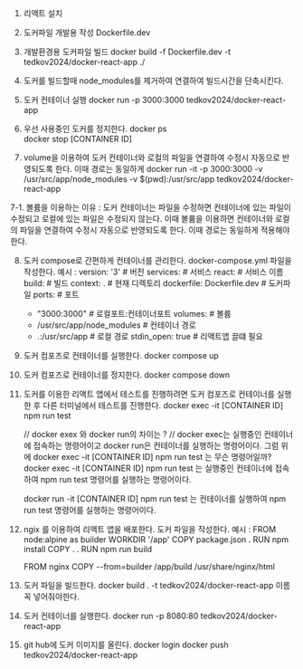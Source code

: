 <!--  2024.01.14  도커 리액트 앱 만들기 -->

1. 리액트 설치
2. 도커파일 개발용 작성 Dockerfile.dev
3. 개발환경용 도커파일 빌드 docker build -f Dockerfile.dev -t tedkov2024/docker-react-app ./

4. 도커를 빌드할때 node_modules를 제거하여 연결하여 빌드시간을 단축시킨다.

5. 도커 컨테이너 실행 docker run -p 3000:3000 tedkov2024/docker-react-app

6. 우선 사용중인 도커를 정지한다.
   docker ps  
   docker stop [CONTAINER ID]

7. volume을 이용하여 도커 컨테이너와 로컬의 파일을 연결하여 수정시 자동으로 반영되도록 한다. 이때 경로는 동일하게
   docker run -it -p 3000:3000 -v /usr/src/app/node_modules -v $(pwd):/usr/src/app tedkov2024/docker-react-app

7-1. 볼륨을 이용하는 이유 : 도커 컨테이너는 파일을 수정하면 컨테이너에 있는 파일이 수정되고 로컬에 있는 파일은 수정되지 않는다. 이때 볼륨을 이용하면 컨테이너와 로컬의 파일을 연결하여 수정시 자동으로 반영되도록 한다. 이때 경로는 동일하게 적용해야한다.

8. 도커 compose로 간편하게 컨테이너를 관리한다.
   docker-compose.yml 파일을 작성한다.
   예시 :
   version: '3' # 버전
   services: # 서비스
   react: # 서비스 이름
   build: # 빌드
   context: . # 현재 디렉토리
   dockerfile: Dockerfile.dev # 도커파일
   ports: # 포트

   - "3000:3000" # 로컬포트:컨테이너포트
     volumes: # 볼륨
   - /usr/src/app/node_modules # 컨테이너 경로
   - .:/usr/src/app # 로컬 경로
     stdin_open: true # 리액트앱 끌떄 필요

9. 도커 컴포즈로 컨테이너를 실행한다.
   docker compose up

10. 도커 컴포즈로 컨테이너를 정지한다.
    docker compose down

11. 도커를 이용한 리액트 앱에서 테스트를 진행하려면 도커 컴포즈로 컨테이너를 실행한 후 다른 터미널에서 테스트를 진행한다.
    docker exec -it [CONTAINER ID] npm run test

    // docker exex 와 docker run의 차이는 ?
    // docker exec는 실행중인 컨테이너에 접속하는 명령어이고 docker run은 컨테이너를 실행하는 명령어이다.
    그럼 위에 docker exec -it [CONTAINER ID] npm run test 는 무슨 명령어일까?
    docker exec -it [CONTAINER ID] npm run test 는 실행중인 컨테이너에 접속하여 npm run test 명령어를 실행하는 명령어이다.

    docker run -it [CONTAINER ID] npm run test 는 컨테이너를 실행하여 npm run test 명령어를 실행하는 명령어이다.

12. ngix 를 이용하여 리액트 앱을 배포한다.
    도커 파일을 작성한다.
    예시 :
    FROM node:alpine as builder
    WORKDIR '/app'
    COPY package.json .
    RUN npm install
    COPY . .
    RUN npm run build

    FROM nginx
    COPY --from=builder /app/build /usr/share/nginx/html

13. 도커 파일을 빌드한다.
    docker build . -t tedkov2024/docker-react-app 이름 꼭 넣어줘야한다.

14. 도커 컨테이너를 실행한다.
    docker run -p 8080:80 tedkov2024/docker-react-app

15. git hub에 도커 이미지를 올린다.
    docker login
    docker push tedkov2024/docker-react-app
